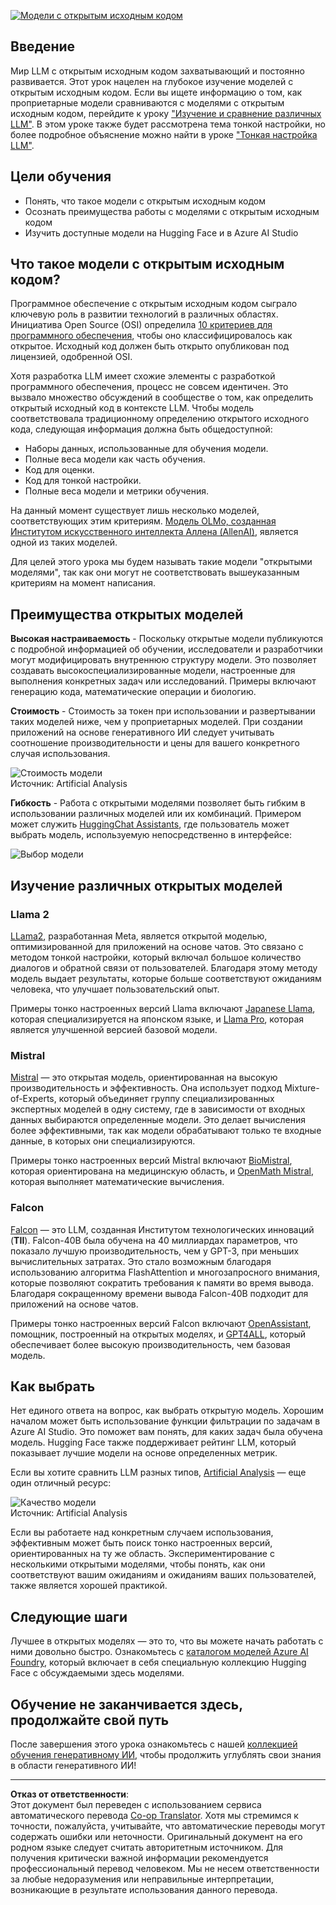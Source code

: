 <!--
CO_OP_TRANSLATOR_METADATA:
{
  "original_hash": "a2a83aac52158c23161046cbd13faa2b",
  "translation_date": "2025-10-17T15:09:55+00:00",
  "source_file": "16-open-source-models/README.md",
  "language_code": "ru"
}
-->
[![Модели с открытым исходным кодом](../../../translated_images/16-lesson-banner.6b56555e8404fda1716382db4832cecbe616ccd764de381f0af6cfd694d05f74.ru.png)](https://youtu.be/CuICgfuHFSg?si=x8SpFRUsIxM9dohN)

## Введение

Мир LLM с открытым исходным кодом захватывающий и постоянно развивается. Этот урок нацелен на глубокое изучение моделей с открытым исходным кодом. Если вы ищете информацию о том, как проприетарные модели сравниваются с моделями с открытым исходным кодом, перейдите к уроку ["Изучение и сравнение различных LLM"](../02-exploring-and-comparing-different-llms/README.md?WT.mc_id=academic-105485-koreyst). В этом уроке также будет рассмотрена тема тонкой настройки, но более подробное объяснение можно найти в уроке ["Тонкая настройка LLM"](../18-fine-tuning/README.md?WT.mc_id=academic-105485-koreyst).

## Цели обучения

- Понять, что такое модели с открытым исходным кодом
- Осознать преимущества работы с моделями с открытым исходным кодом
- Изучить доступные модели на Hugging Face и в Azure AI Studio

## Что такое модели с открытым исходным кодом?

Программное обеспечение с открытым исходным кодом сыграло ключевую роль в развитии технологий в различных областях. Инициатива Open Source (OSI) определила [10 критериев для программного обеспечения](https://web.archive.org/web/20241126001143/https://opensource.org/osd?WT.mc_id=academic-105485-koreyst), чтобы оно классифицировалось как открытое. Исходный код должен быть открыто опубликован под лицензией, одобренной OSI.

Хотя разработка LLM имеет схожие элементы с разработкой программного обеспечения, процесс не совсем идентичен. Это вызвало множество обсуждений в сообществе о том, как определить открытый исходный код в контексте LLM. Чтобы модель соответствовала традиционному определению открытого исходного кода, следующая информация должна быть общедоступной:

- Наборы данных, использованные для обучения модели.
- Полные веса модели как часть обучения.
- Код для оценки.
- Код для тонкой настройки.
- Полные веса модели и метрики обучения.

На данный момент существует лишь несколько моделей, соответствующих этим критериям. [Модель OLMo, созданная Институтом искусственного интеллекта Аллена (AllenAI)](https://huggingface.co/allenai/OLMo-7B?WT.mc_id=academic-105485-koreyst), является одной из таких моделей.

Для целей этого урока мы будем называть такие модели "открытыми моделями", так как они могут не соответствовать вышеуказанным критериям на момент написания.

## Преимущества открытых моделей

**Высокая настраиваемость** - Поскольку открытые модели публикуются с подробной информацией об обучении, исследователи и разработчики могут модифицировать внутреннюю структуру модели. Это позволяет создавать высокоспециализированные модели, настроенные для выполнения конкретных задач или исследований. Примеры включают генерацию кода, математические операции и биологию.

**Стоимость** - Стоимость за токен при использовании и развертывании таких моделей ниже, чем у проприетарных моделей. При создании приложений на основе генеративного ИИ следует учитывать соотношение производительности и цены для вашего конкретного случая использования.

![Стоимость модели](../../../translated_images/model-price.3f5a3e4d32ae00b465325159e1f4ebe7b5861e95117518c6bfc37fe842950687.ru.png)  
Источник: Artificial Analysis

**Гибкость** - Работа с открытыми моделями позволяет быть гибким в использовании различных моделей или их комбинаций. Примером может служить [HuggingChat Assistants](https://huggingface.co/chat?WT.mc_id=academic-105485-koreyst), где пользователь может выбрать модель, используемую непосредственно в интерфейсе:

![Выбор модели](../../../translated_images/choose-model.f095d15bbac922141591fd4fac586dc8d25e69b42abf305d441b84c238e293f2.ru.png)

## Изучение различных открытых моделей

### Llama 2

[LLama2](https://huggingface.co/meta-llama?WT.mc_id=academic-105485-koreyst), разработанная Meta, является открытой моделью, оптимизированной для приложений на основе чатов. Это связано с методом тонкой настройки, который включал большое количество диалогов и обратной связи от пользователей. Благодаря этому методу модель выдает результаты, которые больше соответствуют ожиданиям человека, что улучшает пользовательский опыт.

Примеры тонко настроенных версий Llama включают [Japanese Llama](https://huggingface.co/elyza/ELYZA-japanese-Llama-2-7b?WT.mc_id=academic-105485-koreyst), которая специализируется на японском языке, и [Llama Pro](https://huggingface.co/TencentARC/LLaMA-Pro-8B?WT.mc_id=academic-105485-koreyst), которая является улучшенной версией базовой модели.

### Mistral

[Mistral](https://huggingface.co/mistralai?WT.mc_id=academic-105485-koreyst) — это открытая модель, ориентированная на высокую производительность и эффективность. Она использует подход Mixture-of-Experts, который объединяет группу специализированных экспертных моделей в одну систему, где в зависимости от входных данных выбираются определенные модели. Это делает вычисления более эффективными, так как модели обрабатывают только те входные данные, в которых они специализируются.

Примеры тонко настроенных версий Mistral включают [BioMistral](https://huggingface.co/BioMistral/BioMistral-7B?text=Mon+nom+est+Thomas+et+mon+principal?WT.mc_id=academic-105485-koreyst), которая ориентирована на медицинскую область, и [OpenMath Mistral](https://huggingface.co/nvidia/OpenMath-Mistral-7B-v0.1-hf?WT.mc_id=academic-105485-koreyst), которая выполняет математические вычисления.

### Falcon

[Falcon](https://huggingface.co/tiiuae?WT.mc_id=academic-105485-koreyst) — это LLM, созданная Институтом технологических инноваций (**TII**). Falcon-40B была обучена на 40 миллиардах параметров, что показало лучшую производительность, чем у GPT-3, при меньших вычислительных затратах. Это стало возможным благодаря использованию алгоритма FlashAttention и многозапросного внимания, которые позволяют сократить требования к памяти во время вывода. Благодаря сокращенному времени вывода Falcon-40B подходит для приложений на основе чатов.

Примеры тонко настроенных версий Falcon включают [OpenAssistant](https://huggingface.co/OpenAssistant/falcon-40b-sft-top1-560?WT.mc_id=academic-105485-koreyst), помощник, построенный на открытых моделях, и [GPT4ALL](https://huggingface.co/nomic-ai/gpt4all-falcon?WT.mc_id=academic-105485-koreyst), который обеспечивает более высокую производительность, чем базовая модель.

## Как выбрать

Нет единого ответа на вопрос, как выбрать открытую модель. Хорошим началом может быть использование функции фильтрации по задачам в Azure AI Studio. Это поможет вам понять, для каких задач была обучена модель. Hugging Face также поддерживает рейтинг LLM, который показывает лучшие модели на основе определенных метрик.

Если вы хотите сравнить LLM разных типов, [Artificial Analysis](https://artificialanalysis.ai/?WT.mc_id=academic-105485-koreyst) — еще один отличный ресурс:

![Качество модели](../../../translated_images/model-quality.aaae1c22e00f7ee1cd9dc186c611ac6ca6627eabd19e5364dce9e216d25ae8a5.ru.png)  
Источник: Artificial Analysis

Если вы работаете над конкретным случаем использования, эффективным может быть поиск тонко настроенных версий, ориентированных на ту же область. Экспериментирование с несколькими открытыми моделями, чтобы понять, как они соответствуют вашим ожиданиям и ожиданиям ваших пользователей, также является хорошей практикой.

## Следующие шаги

Лучшее в открытых моделях — это то, что вы можете начать работать с ними довольно быстро. Ознакомьтесь с [каталогом моделей Azure AI Foundry](https://ai.azure.com?WT.mc_id=academic-105485-koreyst), который включает в себя специальную коллекцию Hugging Face с обсуждаемыми здесь моделями.

## Обучение не заканчивается здесь, продолжайте свой путь

После завершения этого урока ознакомьтесь с нашей [коллекцией обучения генеративному ИИ](https://aka.ms/genai-collection?WT.mc_id=academic-105485-koreyst), чтобы продолжить углублять свои знания в области генеративного ИИ!

---

**Отказ от ответственности**:  
Этот документ был переведен с использованием сервиса автоматического перевода [Co-op Translator](https://github.com/Azure/co-op-translator). Хотя мы стремимся к точности, пожалуйста, учитывайте, что автоматические переводы могут содержать ошибки или неточности. Оригинальный документ на его родном языке следует считать авторитетным источником. Для получения критически важной информации рекомендуется профессиональный перевод человеком. Мы не несем ответственности за любые недоразумения или неправильные интерпретации, возникающие в результате использования данного перевода.